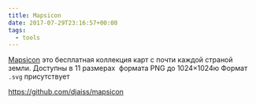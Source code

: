 ```yaml
---
title: Mapsicon
date: 2017-07-29T23:16:57+00:00
tags:
  - tools
---
```


<a href="https://github.com/djaiss/mapsicon">Mapsicon</a> это бесплатная коллекция карт с почти каждой страной земли. Доступны в 11 размерах  формата PNG до 1024×1024ю Формат `.svg` присутствует

<div class="post-wrapper">
  <div class="post-body">
    <div class="row-container">
      <div class="row row-parent col-std-gutter double-top-padding no-bottom-padding limit-width">
        <div class="row-inner">
          <div class="col-lg-9">
            <div class="post-content style-light double-bottom-padding">
              <p>
                <a href="https://github.com/djaiss/mapsicon">https://github.com/djaiss/mapsicon</a>
              </p>
            </div>
          </div>
        </div>
      </div>
    </div>
  </div>
</div>
